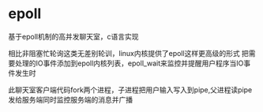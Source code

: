 # epoll
基于epoll机制的高并发聊天室，c语言实现

相比非阻塞忙轮询这类无差别轮训，linux内核提供了epoll这样更高级的形式 把需要处理的IO事件添加到epoll内核列表，epoll_wait来监控并提醒用户程序当IO事件发生时

此聊天室客户端代码fork两个进程，子进程把用户输入写入到pipe,父进程读pipe发给服务端同时监控服务端的消息并广播
